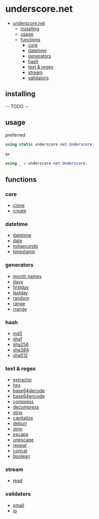 # underscore.net

- [underscore.net](#underscorenet)
  - [installing](#installing)
  - [usage](#usage)
  - [functions](#functions)
    - [core](#core)
    - [datetime](#datetime)
    - [generators](#generators)
    - [hash](#hash)
    - [text & regex](#text--regex)
    - [stream](#stream)
    - [validators](#validators)

## installing

-- TODO --

## usage

preferred

```csharp
using static underscore.net.Underscore;
```

or

```csharp
using _ = underscore.net.Underscore;
```

## functions

### core

- [clone](clone)
- [create](create)

### datetime

- [datetime](datetime)
- [date](date)
- [miliseconds](miliseconds)
- [timestamp](timestamp)

### generators

- [month names](months)
- [days](days)
- [firstday](firstday)
- [lastday](lastday)
- [random](random)
- [range](range)
- [rrange](rrange)

### hash

- [md5](md5)
- [sha1](sha1)
- [sha256](sha256)
- [sha384](sha384)
- [sha512](sha512)

### text & regex

- [extractor](extractor)
- [hex](hex)
- [base64decode](base64decode)
- [base64encode](base64encode)
- [compress](compress)
- [decompress](decompress)
- [strip](strip)
- [capitalize](capitalize)
- [deburr](deburr)
- [strip](strip)
- [escape](escape)
- [unescape](unescape)
- [repeat](repeat)
- [concat](concat)
- [boolean](boolean)

### stream

- [read](read)

### validators

- [email](email)
- [ip](ip)
